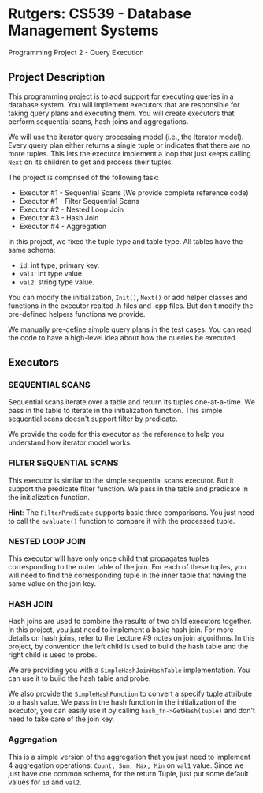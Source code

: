 # Rutgers: CS539 - Database Management Systems

Programming Project 2 - Query Execution

## Project Description

This programming project is to add support for executing queries in a database system. You will implement executors that are responsible for taking query plans and executing them. You will create executors that perform sequential scans, hash joins and aggregations.

We will use the iterator query processing model (i.e., the Iterator model). Every query plan either returns a single tuple or indicates that there are no more tuples. This lets the executor implement a loop that just keeps calling `Next` on its children to get and process their tuples.

The project is comprised of the following task:

- Executor #1 - Sequential Scans (We provide complete reference code)
- Executor #1 - Filter Sequential Scans
- Executor #2 - Nested Loop Join
- Executor #3 - Hash Join
- Executor #4 - Aggregation

In this project, we fixed the tuple type and table type. All tables have the same schema: 
  - `id`: int type, primary key.
  - `val1`: int type value.
  - `val2`: string type value.

You can modify the initialization, `Init()`, `Next()` or add helper classes and functions in the executor realted .h files and .cpp files. But don't modify the pre-defined helpers functions we provide.

We manually pre-define simple query plans in the test cases. You can read the code to have a high-level idea about how the queries be executed.

## Executors

### SEQUENTIAL SCANS

Sequential scans iterate over a table and return its tuples one-at-a-time. We pass in the table to iterate in the initialization function. This simple sequential scans doesn't support filter by predicate.

We provide the code for this executor as the reference to help you understand how iterator model works.

### FILTER SEQUENTIAL SCANS

This executor is similar to the simple sequential scans executor. But it support the predicate filter function. We pass in the table and predicate in the initialization function.

**Hint**: The `FilterPredicate` supports basic three comparisons. You just need to call the `evaluate()` function to compare it with the processed tuple.

### NESTED LOOP JOIN

This executor will have only once child that propagates tuples corresponding to the outer table of the join. For each of these tuples, you will need to find the corresponding tuple in the inner table that having the same value on the join key.

### HASH JOIN

Hash joins are used to combine the results of two child executors together. In this project, you just need to implement a basic hash join. For more details on hash joins, refer to the Lecture #9 notes on join algorithms. In this project, by convention the left child is used to build the hash table and the right child is used to probe.

We are providing you with a `SimpleHashJoinHashTable` implementation. You can use it to build the hash table and probe.

We also provide the `SimpleHashFunction` to convert a specify tuple attribute to a hash value. We pass in the hash function in the initialization of the executor, you can easily use it by calling `hash_fn->GetHash(tuple)` and don't need to take care of the join key.

### Aggregation

This is a simple version of the aggregation that you just need to implement 4 aggregation operations: `Count, Sum, Max, Min` on `val1` value. Since we just have one common schema, for the return Tuple, just put some default values for `id` and `val2`.
